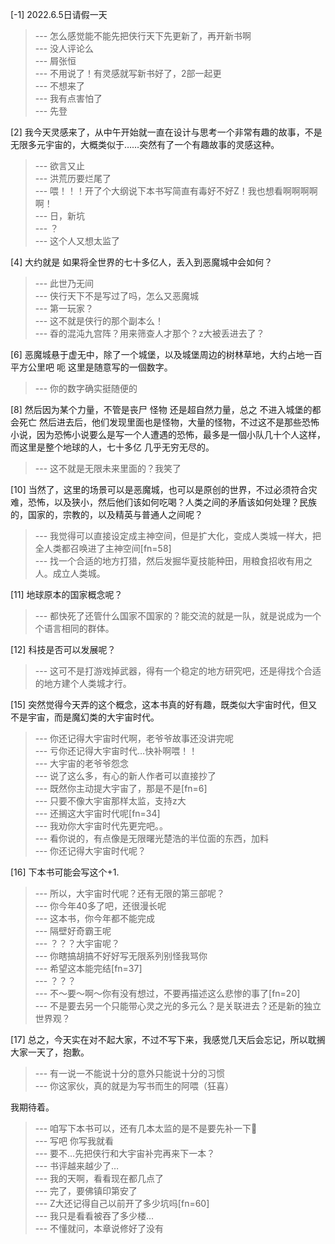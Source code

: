
[-1] 2022.6.5日请假一天
>--- 怎么感觉能不能先把侠行天下先更新了，再开新书啊<br>
>--- 没人评论么<br>
>--- 屑张恒<br>
>--- 不用说了！有灵感就写新书好了，2部一起更<br>
>--- 不想来了<br>
>--- 我有点害怕了<br>
>--- 先登<br>

[2] 我今天灵感来了，从中午开始就一直在设计与思考一个非常有趣的故事，不是无限多元宇宙的，大概类似于……突然有了一个有趣故事的灵感这种。
>--- 欲言又止<br>
>--- 洪荒历要烂尾了<br>
>--- 喂！！！开了个大纲说下本书写简直有毒好不好Z！我也想看啊啊啊啊啊！<br>
>--- 日，新坑<br>
>--- ？<br>
>--- 这个人又想太监了<br>

[4] 大约就是 如果将全世界的七十多亿人，丢入到恶魔城中会如何？
>--- 此世乃无间<br>
>--- 侠行天下不是写过了吗，怎么又恶魔城<br>
>--- 第一玩家？<br>
>--- 这不就是侠行的那个副本么！<br>
>--- 昋的混沌九宫阵？用来筛查人才那个？z大被丢进去了？<br>

[6] 恶魔城悬于虚无中，除了一个城堡，以及城堡周边的树林草地，大约占地一百平方公里吧 呃 这里是随意写的一個数字。
>--- 你的数字确实挺随便的<br>

[8] 然后因为某个力量，不管是丧尸 怪物 还是超自然力量，总之 不进入城堡的都会死亡 然后进去后，他们发现里面也是怪物，大量的怪物，不过这不是那些恐怖小说，因为恐怖小说要么是写一个人遭遇的恐怖，最多是一個小队几十个人这样，而这里是整个地球的人，七十多亿 几乎无穷无尽的。
>--- 这不就是无限未来里面的？我笑了<br>

[10] 当然了，这里的场景可以是恶魔城，也可以是原创的世界，不过必须符合灾难，恐怖，以及狭小，然后他们该如何吃喝？人类之间的矛盾该如何处理？民族的，国家的，宗教的，以及精英与普通人之间呢？
>--- 我觉得可以直接设定成主神空间，但是扩大化，变成人类城一样大，把全人类都召唤进了主神空间[fn=58]<br>
>--- 找一个合适的地方打猎，然后发掘华夏技能种田，用粮食招收有用之人。成立人类城。<br>

[11] 地球原本的国家概念呢？
>--- 都快死了还管什么国家不国家的？能交流的就是一队，就是说成为一个个语言相同的群体。<br>

[12] 科技是否可以发展呢？
>--- 这可不是打游戏掉武器，得有一个稳定的地方研究吧，还是得找个合适的地方建个人类城才行。<br>

[15] 突然觉得今天弄的这个概念，这本书真的好有趣，既类似大宇宙时代，但又不是宇宙，而是魔幻类的大宇宙时代。
>--- 你还记得大宇宙时代啊，老爷爷故事还没讲完呢<br>
>--- 亏你还记得大宇宙时代…快补啊喂！！<br>
>--- 大宇宙的老爷爷怨念<br>
>--- 说了这么多，有心的新人作者可以直接抄了<br>
>--- 既然你主动提大宇宙了，那是不是[fn=6]<br>
>--- 只要不像大宇宙那样太监，支持z大<br>
>--- 还搁这大宇宙时代呢[fn=34]<br>
>--- 我劝你大宇宙时代先更完吧。。<br>
>--- 看你说的，有点像是无限曙光楚浩的半位面的东西，加料<br>
>--- 你还记得大宇宙时代呢？<br>

[16] 下本书可能会写这个+1.
>--- 所以，大宇宙时代呢？还有无限的第三部呢？<br>
>--- 你今年40多了吧，还很漫长呢<br>
>--- 这本书，你今年都不能完成<br>
>--- 隔壁好奇霸王呢<br>
>--- ？？？大宇宙呢？<br>
>--- 你瞎搞胡搞不好好写无限系列别怪我骂你<br>
>--- 希望这本能完结[fn=37]<br>
>--- ？？？<br>
>--- 不～要～啊～你有没有想过，不要再描述这么悲惨的事了[fn=20]<br>
>--- 不是要去另一个只能带心灵之光的多元么？是关联进去？还是新的独立世界观？<br>

[17] 总之，今天实在对不起大家，不过不写下来，我感觉几天后会忘记，所以耽搁大家一天了，抱歉。
>--- 有一说一不能说十分的意外只能说十分的习惯<br>
>--- 你这家伙，真的就是为写书而生的阿喂（狂喜）

我期待着。<br>
>--- 咱写下本书可以，还有几本太监的是不是要先补一下🐶<br>
>--- 写吧 你写我就看<br>
>--- 要不…先把侠行和大宇宙补完再来下一本？<br>
>--- 书评越来越少了…<br>
>--- 我的天啊，看看现在都几点了<br>
>--- 完了，要佛镇印第安了<br>
>--- Z大还记得自己以前开了多少坑吗[fn=60]<br>
>--- 我只是看看被吞了多少楼...<br>
>--- 不懂就问，本章说修好了没有<br>
